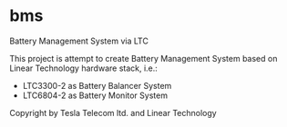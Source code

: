 # bms
Battery Management System via LTC

This project is attempt to create Battery Management System based on Linear Technology hardware stack, i.e.:
- LTC3300-2 as Battery Balancer System
- LTC6804-2 as Battery Monitor System

Copyright by Tesla Telecom ltd. and Linear Technology
